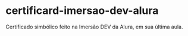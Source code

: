 # certificard-imersao-dev-alura
Certificado simbólico feito na Imersão DEV da Alura, em sua última aula.
